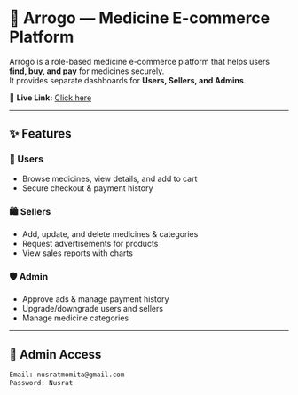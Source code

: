 # 💊 Arrogo — Medicine E-commerce Platform

Arrogo is a role-based medicine e-commerce platform that helps users **find, buy, and pay** for medicines securely.  
It provides separate dashboards for **Users, Sellers, and Admins**.

🔗 **Live Link:** [Click here](https://aroggo-e998e.web.app/)

---

## ✨ Features

### 👤 Users
- Browse medicines, view details, and add to cart
- Secure checkout & payment history

### 🛍️ Sellers
- Add, update, and delete medicines & categories
- Request advertisements for products
- View sales reports with charts

### 🛡️ Admin
- Approve ads & manage payment history
- Upgrade/downgrade users and sellers
- Manage medicine categories

---

## 🔑 Admin Access

```bash
Email: nusratmomita@gmail.com
Password: Nusrat
